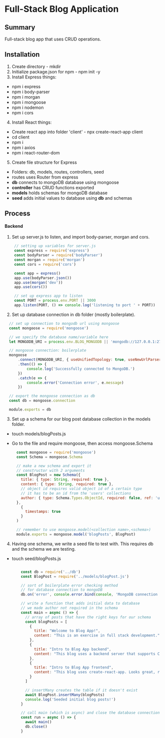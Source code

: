 # Full-Stack Blog Application
## Summary
Full-stack blog app that uses CRUD operations. 

## Installation
1. Create directory - mkdir <folder-name>
2. Initialize package.json for npm - npm init -y
3. Install Express things:
  * npm i express
  * npm i body-parser
  * npm i morgan
  * npm i mongoose
  * npm i nodemon 
  * npm i cors
4. Install React things:
  * Create react app into folder 'client' - npx create-react-app client 
  * cd client 
  * npm i 
  * npm i axios 
  * npm i react-router-dom
5. Create file structure for Express
  * Folders: db, models, routes, controllers, seed 
  * routes uses Router from express
  * __db__ connects to mongoDB database using mongoose
  * __controller__ has CRUD functions exported 
  * __models__ holds schemas for mongoDB database 
  * __seed__ adds initial values to database using __db__ and schemas
## Process 

#### Backend
1. Set up server.js to listen, and import body-parser, morgan and cors.

   ```js
    // setting up variables for server.js
    const express = require('express')
    const bodyParser = require('bodyParser')
    const morgan = require('morgan')
    const cors = require('cors')

    const app = express()
    app.use(bodyParser.json())
    app.use(morgan('dev'))
    app.use(cors())

    // set up express app to listen 
    const PORT = process.env.PORT || 3000
    app.listen(PORT, () => console.log('listening to port ' + PORT))
   ```
2. Set up database connection in db folder (mostly boilerplate).

  ```js
    // set up connection to mongodb url using mongoose 
    const mongoose = require('mongoose')

    // we specify the database name/variable here 
    let MONGODB_URI = process.env.BLOG_MONGODB || 'mongodb://127.0.0.1:27017/blogAppDatabase'

    // mongoose connection: boilerplate 
    mongoose
        .connect(MONGODB_URI, { useUnifiedTopology: true, useNewUrlParser: true })
        .then(() => {
            console.log('Successfully connected to MongoDB.')
        })
        .catch(e => {
            console.error('Connection error', e.message)
        })

    // export the mongoose connection as db 
    const db = mongoose.connection

    module.exports = db
  ```

3. Set up a schema for our blog post database collection in the models folder.
* touch models/blogPosts.js
* Go to the file and require mongoose, then access mongoose.Schema

  ```js
    const mongoose = require('mongoose')
    const Schema = mongoose.Schema

    // make a new schema and export it 
    // constructor with 2 arguments
    const BlogPost = new Schema({
      title: { type: String, required: true },
      content: { type: String, required: true },
      // object id requires valid object id of a certain type 
      // it has to be an id from the 'users' collections 
      author: { type: Schema.Types.ObjectId, required: false, ref: 'users' }
    },
      {
        timestamps: true
      }
    )

    // remember to use mongoose.model(<collection name>,<schema>)
    module.exports = mongoose.model('blogPosts', BlogPost)
  ```

4. Having one schema, we write a seed file to test with. This requires db and the schema we are testing. 

* touch seed/blogPosts.js

  ```js

      const db = require('../db')
      const BlogPost = require('../models/blogPost.js')

      // sort of boilerplate error checking method
      // for database connection to mongoDB
      db.on('error', console.error.bind(console, 'MongoDB connection error:'))

      // write a function that adds initial data to database 
      // we made author not required in the schema
      const main = async () => {
        // array of posts that have the right keys for our schema 
        const blogPosts = [
          {
            title: "Welcome to Blog App!",
            content: "This is an exercise in full stack development."
          },
          {
            title: "Intro to Blog App backend",
            content: "This blog uses a backend server that supports CRUD operations: GET POST PUT DELETE"
          },
          {
            title: "Intro to Blog App frontend",
            content: "This blog uses create-react-app. Looks great, right?"
          }
        ]

        // insertMany creates the table if it doesn't exist 
        await BlogPost.insertMany(blogPosts)
        console.log('Seeded initial blog posts!')
      }

      // call main (which is async) and close the database connection after (so after await main())
      const run = async () => {
        await main()
        db.close()
      }

  ```
